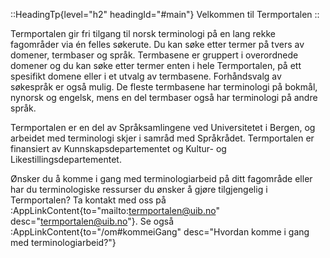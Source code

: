 ::HeadingTp{level="h2" headingId="#main"}
Velkommen til Termportalen
::

Termportalen gir fri tilgang til norsk terminologi på en lang rekke
fagområder via én felles søkerute. Du kan søke etter termer på tvers
av domener, termbaser og språk. Termbasene er gruppert i overordnede
domener og du kan søke etter termer enten i hele Termportalen, på ett
spesifikt domene eller i et utvalg av termbasene. Forhåndsvalg av
søkespråk er også mulig. De fleste termbasene har terminologi på
bokmål, nynorsk og engelsk, mens en del termbaser også har terminologi
på andre språk.

Termportalen er en del av Språksamlingene ved Universitetet i Bergen,
og arbeidet med terminologi skjer i samråd med Språkrådet.
Termportalen er finansiert av Kunnskapsdepartementet og
Kultur- og Likestillingsdepartementet.

Ønsker du å komme i gang med terminologiarbeid på ditt fagområde eller
har du terminologiske ressurser du ønsker å gjøre tilgjengelig i
Termportalen? Ta kontakt med oss på
:AppLinkContent{to="mailto:termportalen@uib.no"
desc="termportalen@uib.no"}. Se også :AppLinkContent{to="/om#kommeiGang"
desc="Hvordan komme i gang med terminologiarbeid?"} 
